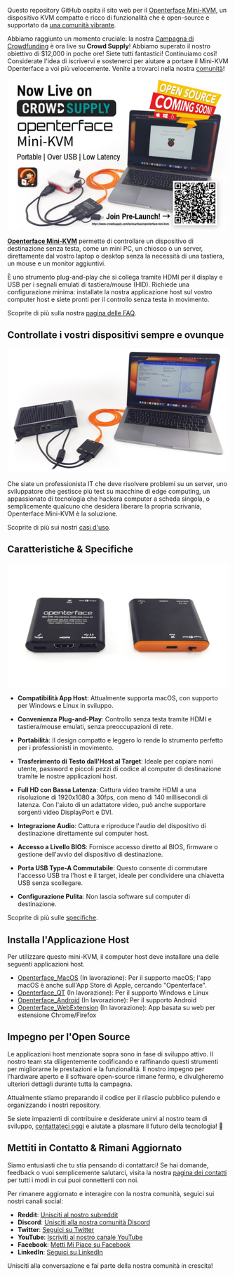 Questo repository GitHub ospita il sito web per il [Openterface Mini-KVM](https://it.openterface.com/), un dispositivo KVM compatto e ricco di funzionalità che è open-source e supportato da [una comunità vibrante](https://it.openterface.com/community/).

Abbiamo raggiunto un momento cruciale: la nostra [Campagna di Crowdfunding](https://www.crowdsupply.com/techxartisan/openterface-mini-kvm) è ora live su **Crowd Supply**! Abbiamo superato il nostro obiettivo di $12,000 in poche ore! Siete tutti fantastici! Continuiamo così! Considerate l'idea di iscrivervi e sostenerci per aiutare a portare il Mini-KVM Openterface a voi più velocemente. Venite a trovarci nella nostra [comunità](https://it.openterface.com/community/)!

![pre_launch_poster](docs/images/event/pre_launch_poster.jpg)

**[Openterface Mini-KVM](https://it.openterface.com/)** permette di controllare un dispositivo di destinazione senza testa, come un mini PC, un chiosco o un server, direttamente dal vostro laptop o desktop senza la necessità di una tastiera, un mouse e un monitor aggiuntivi.

È uno strumento plug-and-play che si collega tramite HDMI per il display e USB per i segnali emulati di tastiera/mouse (HID). Richiede una configurazione minima: installate la nostra applicazione host sul vostro computer host e siete pronti per il controllo senza testa in movimento.

Scoprite di più sulla nostra [pagina delle FAQ](https://it.openterface.com/faq/).

## Controllate i vostri dispositivi sempre e ovunque

![use-case-demo-industrial-pc](/docs//images/product/use-case-demo-industrial-pc.jpg)

Che siate un professionista IT che deve risolvere problemi su un server, uno sviluppatore che gestisce più test su macchine di edge computing, un appassionato di tecnologia che hackera computer a scheda singola, o semplicemente qualcuno che desidera liberare la propria scrivania, Openterface Mini-KVM è la soluzione.

Scoprite di più sui nostri [casi d'uso](https://it.openterface.com/use-cases/).

## Caratteristiche & Specifiche

![openterface-mini-kvm-product-view-two-sides](/docs/images/product/openterface-mini-kvm-product-view-two-sides.jpg)

- **Compatibilità App Host**: Attualmente supporta macOS, con supporto per Windows e Linux in sviluppo.

- **Convenienza Plug-and-Play**: Controllo senza testa tramite HDMI e tastiera/mouse emulati, senza preoccupazioni di rete.

- **Portabilità**: Il design compatto e leggero lo rende lo strumento perfetto per i professionisti in movimento.

- **Trasferimento di Testo dall'Host al Target**: Ideale per copiare nomi utente, password e piccoli pezzi di codice al computer di destinazione tramite le nostre applicazioni host.

- **Full HD con Bassa Latenza**: Cattura video tramite HDMI a una risoluzione di 1920x1080 a 30fps, con meno di 140 millisecondi di latenza. Con l'aiuto di un adattatore video, può anche supportare sorgenti video DisplayPort e DVI.

- **Integrazione Audio**: Cattura e riproduce l'audio del dispositivo di destinazione direttamente sul computer host.

- **Accesso a Livello BIOS**: Fornisce accesso diretto al BIOS, firmware o gestione dell'avvio del dispositivo di destinazione.

- **Porta USB Type-A Commutabile**: Questo consente di commutare l'accesso USB tra l'host e il target, ideale per condividere una chiavetta USB senza scollegare.

- **Configurazione Pulita**: Non lascia software sul computer di destinazione.

Scoprite di più sulle [specifiche](https://it.openterface.com/specifications/).

## Installa l'Applicazione Host

Per utilizzare questo mini-KVM, il computer host deve installare una delle seguenti applicazioni host. 

- [Openterface_MacOS](https://github.com/TechxArtisanStudio/Openterface_MacOS) (In lavorazione): Per il supporto macOS; l'app macOS è anche sull'App Store di Apple, cercando "Openterface".
- [Openterface_QT](https://github.com/TechxArtisanStudio/Openterface_QT) (In lavorazione): Per il supporto Windows e Linux
- [Openterface_Android](https://github.com/TechxArtisanStudio/Openterface_Android) (In lavorazione): Per il supporto Android
- [Openterface_WebExtension](https://github.com/TechxArtisanStudio/Openterface_WebExtension) (In lavorazione): App basata su web per estensione Chrome/Firefox

## Impegno per l'Open Source

Le applicazioni host menzionate sopra sono in fase di sviluppo attivo. Il nostro team sta diligentemente codificando e raffinando questi strumenti per migliorarne le prestazioni e la funzionalità. Il nostro impegno per l'hardware aperto e il software open-source rimane fermo, e divulgheremo ulteriori dettagli durante tutta la campagna.

Attualmente stiamo preparando il codice per il rilascio pubblico pulendo e organizzando i nostri repository. 

Se siete impazienti di contribuire e desiderate unirvi al nostro team di sviluppo, [contattateci oggi](mailto:info@techxartisan.com) e aiutate a plasmare il futuro della tecnologia! 🚀

## Mettiti in Contatto & Rimani Aggiornato

Siamo entusiasti che tu stia pensando di contattarci! Se hai domande, feedback o vuoi semplicemente salutarci, visita la nostra [pagina dei contatti](https://it.openterface.com/contact/) per tutti i modi in cui puoi connetterti con noi.

Per rimanere aggiornato e interagire con la nostra comunità, seguici sui nostri canali social:

- **Reddit**: [Unisciti al nostro subreddit](https://www.reddit.com/r/Openterface_miniKVM/)
- **Discord**: [Unisciti alla nostra comunità Discord](https://discord.gg/sFTJD6a3R8)
- **Twitter**: [Seguici su Twitter](https://twitter.com/TechxArtisan)
- **YouTube**: [Iscriviti al nostro canale YouTube](https://youtube.com/@TechxArtisan)
- **Facebook**: [Metti Mi Piace su Facebook](https://www.facebook.com/TechxArtisan)
- **LinkedIn**: [Seguici su LinkedIn](https://www.linkedin.com/company/techxartisan/)

Unisciti alla conversazione e fai parte della nostra comunità in crescita!